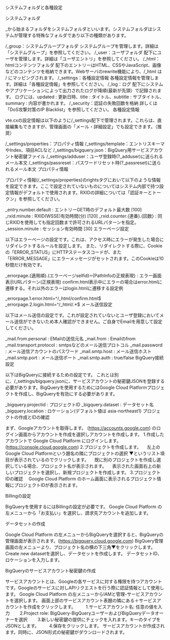 システムフォルダと各種設定

システムフォルダ

_から始まるフォルダをシステムフォルダといいます。システムフォルダはシステムが管理する特殊なフォルダであり以下の種類があります。

/_group：システムグループフォルダ
システムグループを管理します。詳細は「システムグループ」を参照してください。
/_user：ユーザフォルダ
配下にユーザを管理します。詳細は「ユーザエントリ」を参照してください。
/_html：htmlコンテンツフォルダ
配下のエントリーはHTML、CSSやJavaScript、画像などのコンテンツを格納できます。Webサーバのrewrite機能により、/_html は / にマッピングされます。
/_settings：各種設定情報
各種設定情報を管理します。詳細は「各種設定情報」を参照してください。
/_log：ログ
配下にシステムやアプリケーションによって出力されたログが降順(最新が先頭）で記録されます。
ログには、updated : 更新日時、title : タイトル、subtitle : サブタイトル、summary : 内容が書かれます。
/_security：認証の失敗回数を格納
詳しくは「DoS攻撃対策のIP Blacklist」を参照してください。
各種設定情報

vte.cxの設定情報は以下のように/_settings配下で管理されます。これらは、直接編集もできますが、管理画面の「メール・詳細設定」でも設定できます。（推奨）

/_settings/properties：プロパティ情報
/_settings/template：エントリスキーマやIndex、項目ACLなど
/_settings/bigquery.json：BigQuery用サービスアカウント秘密鍵ファイル
/_settings/adduser：ユーザ登録時(?_adduser)に送られるメール本文
/_settings/passreset：パスワードリセット時(?_passreset)に送られるメール本文
プロパティ情報

プロパティ情報(/_settings/properties)のrightsタグにおいて以下のような情報を設定できます。ここで設定されていないものについてはシステム内部で持つ設定情報がデフォルトで使用されます。RXIDの詳細については「認証キーとトークン」を参照してください。

_entry.number.default : エントリーGET時のデフォルト最大数 [100]
_rxid.minute : RXID(WSSE)有効時間(分) [120]
_rxid.counter.{連番}.{回数} : 同じRXIDを使用しても指定回数まで許可されるURLパターンを指定。
_session.minute : セッション有効時間 [30]
エラーページ設定

以下はエラーページの設定です。これは、アクセス時にエラーが発生した場合にリダイレクトするルールを設定します。
また、リダイレクトする際に、Cookieの「ERROR_STATUS」にHTTPステータスコードが、また「ERROR_MESSAGE」にエラーメッセージがセットされます。このCookieは10秒間だけ有効です。

_errorpage.{適用順}.{エラーページselfid}={PathInfoの正規表現} : エラー画面表示URLパターン(正規表現)
confirm.html表示中にエラーの場合はerror.htmlに遷移する。それ以外のエラーはlogin.htmlに遷移する設定例

_errorpage.1.error.html=^/_html/confirm.html$
_errorpage.2.login.html=^/_html/.*$
メール送信設定

以下はメール送信の設定です。これが設定されていないとユーザ登録においてメール送信ができないため本人確認ができません。ご自身でEmailを用意して設定してください。

_mail.from.personal : EMailの送信元名
_mail.from : Emailのfrom
_mail.transport.protocol : smtpsなどのメール送信プロトコル
_mail.password : メール送信アカウントのパスワード
_mail.smtp.host : メール送信ホスト
_mail.smtp.port : メール送信ポート
_mail.smtp.auth : true/false
BigQuery接続設定

以下はBigQueryに接続するための設定です。
これとは別に、/_settings/bigquery.jsonに、サービスアカウントの秘密鍵JSONを登録する必要があります。BigQueryを使用するためにはGoogle Cloud Platformプロジェクトを作成し、BigQueryを有効にする必要があります。

 _bigquery.projectid : プロジェクトID
 _bigquery.dataset : データセット名
 _bigquery.location : ロケーション(デフォルト値は asia-northeast1)
プロジェクトの作成とIDの確認

まず、Googleアカウントを取得します。
(https://accounts.google.com) のログイン画面からアカウントを作成を選択しアカウントを作成します。
1.作成したアカウントで Google Cloud Platform にログインします。(https://console.cloud.google.com)
2.プロジェクトを作成します。
　左上のGoogle Cloud Platformという題名の隣にプロジェクトの選択 ▼というリスト項目が表示されているのでクリックします。
　既に別のプロジェクトを作成し選択している場合、プロジェクト名が表示されます。
　表示された画面右上の新しいプロジェクトを選択し、新規プロジェクトを作成します。
3.プロジェクトIDの確認
　Google Cloud Platform のホーム画面に表示されるプロジェクト情報にプロジェクトIDが表示されます。

Billingの設定

BigQueryを使用するにはBillingの設定が必要です。
Google Cloud Platform の左メニューから「お支払い」を選択し、請求先アカウントを追加します。

データセットの作成

Google Cloud Platform の左メニューからBigQueryを選択すると、BigQueryの管理画面が表示されます。(https://bigquery.cloud.google.com)
BigQuery管理画面の左メニューより、プロジェクト名の横の下三角▼をクリックします。
Create new datasetを選択し、データセットを作成します。
データセットID、ロケーションを入力します。

BigQueryのサービスアカウント秘密鍵の作成

サービスアカウントとは、Googleの各サービスに対する権限を持つアカウントです。Googleのサービスに対しAPIリクエストを行う際に認証情報として使用します。
Google Cloud Platform の左メニューからIAMと管理-サービスアカウントを選択します。
画面上部のサービスアカウント表題の隣にある＋サービスアカウントを作成をクリックします。
　　1.サービスアカウント名: 任意の値を入力
　　2.Project role: BigQuery-BigQueryユーザーおよびBigQueryデータオーナーを選択
　　3.新しい秘密鍵の提供にチェックを入れます。キーのタイプをJSONとします。
　　4.保存をクリックします。
サービスアカウントが作成されます。同時に、JSON形式の秘密鍵がダウンロードされます。
